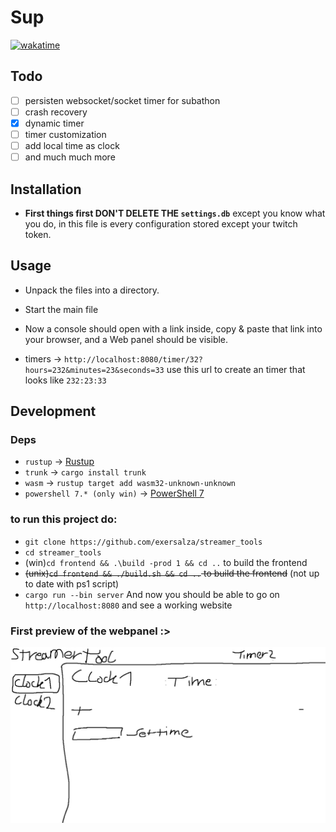 # Sup
[![wakatime](https://wakatime.com/badge/user/e979c403-8c51-4e2a-8fac-8dea013f7b3b/project/018b6d19-9d0b-421e-ac58-deba931507be.svg)](https://wakatime.com/badge/user/e979c403-8c51-4e2a-8fac-8dea013f7b3b/project/018b6d19-9d0b-421e-ac58-deba931507be)

## Todo
- [ ] persisten websocket/socket timer for subathon
- [ ] crash recovery
- [x] dynamic timer
- [ ] timer customization
- [ ] add local time as clock
- [ ] and much much more

## Installation
- **First things first DON'T DELETE THE `settings.db`** except you know what you do, in this file is every configuration stored except your twitch token.


## Usage
- Unpack the files into a directory.
- Start the main file
- Now a console should open with a link inside, copy & paste that link into your browser, and a Web panel should be visible.

- timers -> `http://localhost:8080/timer/32?hours=232&minutes=23&seconds=33` use this url to create an timer that looks like `232:23:33`


## Development
### Deps
- `rustup` -> [Rustup](https://rustup.rs/)
- `trunk` -> `cargo install trunk`
- `wasm` -> `rustup target add wasm32-unknown-unknown`
- `powershell 7.* (only win)` -> [PowerShell 7](https://learn.microsoft.com/en-us/powershell/scripting/install/installing-powershell-on-windows?view=powershell-7.3) 

### to run this project do:

- `git clone https://github.com/exersalza/streamer_tools`
- `cd streamer_tools`
- (win)`cd frontend && .\build -prod 1 && cd ..`  to build the frontend
- ~~(unix)`cd frontend && ./build.sh && cd ..` to build the frontend~~ (not up to date with ps1 script)
- `cargo run --bin server`
And now you should be able to go on `http://localhost:8080` and see a working website


### First preview of the webpanel :>
![mockup.png](.assets%2Fmockup.png)